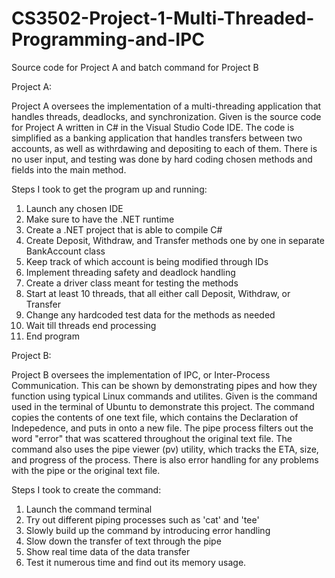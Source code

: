 # CS3502-Project-1-Multi-Threaded-Programming-and-IPC
Source code for Project A and batch command for Project B

Project A:

Project A oversees the implementation of a multi-threading application that handles threads, deadlocks, and synchronization.
Given is the source code for Project A written in C# in the Visual Studio Code IDE. The code is simplified as a banking application
that handles transfers between two accounts, as well as withrdawing and depositing to each of them. There is no user input, and
testing was done by hard coding chosen methods and fields into the main method.

Steps I took to get the program up and running:
1. Launch any chosen IDE
2. Make sure to have the .NET runtime
3. Create a .NET project that is able to compile C#
4. Create Deposit, Withdraw, and Transfer methods one by one in separate BankAccount class
5. Keep track of which account is being modified through IDs
6. Implement threading safety and deadlock handling
7. Create a driver class meant for testing the methods
8. Start at least 10 threads, that all either call Deposit, Withdraw, or Transfer
10. Change any hardcoded test data for the methods as needed
11. Wait till threads end processing
12. End program


Project B:

Project B oversees the implementation of IPC, or Inter-Process Communication. This can be shown by demonstrating pipes and how
they function using typical Linux commands and utilites. Given is the command used in the terminal of Ubuntu to demonstrate this 
project. The command copies the contents of one text file, which contains the Declaration of Indepedence, and puts in onto a new
file. The pipe process filters out the word "error" that was scattered throughout the original text file. The command also uses 
the pipe viewer (pv) utility, which tracks the ETA, size, and progress of the process. There is also error handling for any problems
with the pipe or the original text file.

Steps I took to create the command:
1. Launch the command terminal
2. Try out different piping processes such as 'cat' and 'tee'
3. Slowly build up the command by introducing error handling
4. Slow down the transfer of text through the pipe
5. Show real time data of the data transfer
6. Test it numerous time and find out its memory usage.

